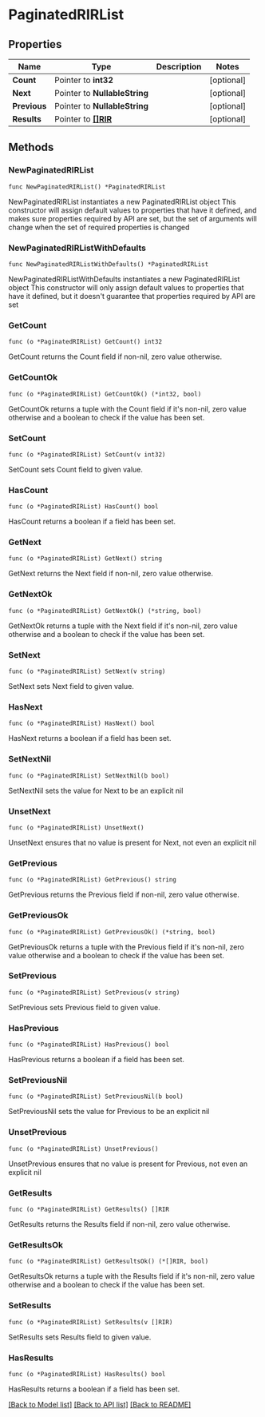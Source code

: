 # PaginatedRIRList

## Properties

Name | Type | Description | Notes
------------ | ------------- | ------------- | -------------
**Count** | Pointer to **int32** |  | [optional] 
**Next** | Pointer to **NullableString** |  | [optional] 
**Previous** | Pointer to **NullableString** |  | [optional] 
**Results** | Pointer to [**[]RIR**](RIR.md) |  | [optional] 

## Methods

### NewPaginatedRIRList

`func NewPaginatedRIRList() *PaginatedRIRList`

NewPaginatedRIRList instantiates a new PaginatedRIRList object
This constructor will assign default values to properties that have it defined,
and makes sure properties required by API are set, but the set of arguments
will change when the set of required properties is changed

### NewPaginatedRIRListWithDefaults

`func NewPaginatedRIRListWithDefaults() *PaginatedRIRList`

NewPaginatedRIRListWithDefaults instantiates a new PaginatedRIRList object
This constructor will only assign default values to properties that have it defined,
but it doesn't guarantee that properties required by API are set

### GetCount

`func (o *PaginatedRIRList) GetCount() int32`

GetCount returns the Count field if non-nil, zero value otherwise.

### GetCountOk

`func (o *PaginatedRIRList) GetCountOk() (*int32, bool)`

GetCountOk returns a tuple with the Count field if it's non-nil, zero value otherwise
and a boolean to check if the value has been set.

### SetCount

`func (o *PaginatedRIRList) SetCount(v int32)`

SetCount sets Count field to given value.

### HasCount

`func (o *PaginatedRIRList) HasCount() bool`

HasCount returns a boolean if a field has been set.

### GetNext

`func (o *PaginatedRIRList) GetNext() string`

GetNext returns the Next field if non-nil, zero value otherwise.

### GetNextOk

`func (o *PaginatedRIRList) GetNextOk() (*string, bool)`

GetNextOk returns a tuple with the Next field if it's non-nil, zero value otherwise
and a boolean to check if the value has been set.

### SetNext

`func (o *PaginatedRIRList) SetNext(v string)`

SetNext sets Next field to given value.

### HasNext

`func (o *PaginatedRIRList) HasNext() bool`

HasNext returns a boolean if a field has been set.

### SetNextNil

`func (o *PaginatedRIRList) SetNextNil(b bool)`

 SetNextNil sets the value for Next to be an explicit nil

### UnsetNext
`func (o *PaginatedRIRList) UnsetNext()`

UnsetNext ensures that no value is present for Next, not even an explicit nil
### GetPrevious

`func (o *PaginatedRIRList) GetPrevious() string`

GetPrevious returns the Previous field if non-nil, zero value otherwise.

### GetPreviousOk

`func (o *PaginatedRIRList) GetPreviousOk() (*string, bool)`

GetPreviousOk returns a tuple with the Previous field if it's non-nil, zero value otherwise
and a boolean to check if the value has been set.

### SetPrevious

`func (o *PaginatedRIRList) SetPrevious(v string)`

SetPrevious sets Previous field to given value.

### HasPrevious

`func (o *PaginatedRIRList) HasPrevious() bool`

HasPrevious returns a boolean if a field has been set.

### SetPreviousNil

`func (o *PaginatedRIRList) SetPreviousNil(b bool)`

 SetPreviousNil sets the value for Previous to be an explicit nil

### UnsetPrevious
`func (o *PaginatedRIRList) UnsetPrevious()`

UnsetPrevious ensures that no value is present for Previous, not even an explicit nil
### GetResults

`func (o *PaginatedRIRList) GetResults() []RIR`

GetResults returns the Results field if non-nil, zero value otherwise.

### GetResultsOk

`func (o *PaginatedRIRList) GetResultsOk() (*[]RIR, bool)`

GetResultsOk returns a tuple with the Results field if it's non-nil, zero value otherwise
and a boolean to check if the value has been set.

### SetResults

`func (o *PaginatedRIRList) SetResults(v []RIR)`

SetResults sets Results field to given value.

### HasResults

`func (o *PaginatedRIRList) HasResults() bool`

HasResults returns a boolean if a field has been set.


[[Back to Model list]](../README.md#documentation-for-models) [[Back to API list]](../README.md#documentation-for-api-endpoints) [[Back to README]](../README.md)


